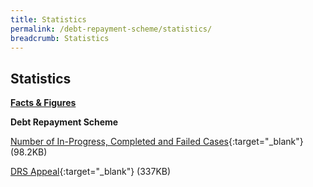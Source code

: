 ```yaml
---
title: Statistics
permalink: /debt-repayment-scheme/statistics/
breadcrumb: Statistics
---
```

Statistics
---

<u><b>Facts & Figures</b></u>

**Debt Repayment Scheme**

[Number of In-Progress, Completed and Failed Cases](/files/NumberofIn-Progress,CompletedandFailedCasesforDRS(Feb22).pdf/){:target="_blank"} (98.2KB)

[DRS Appeal](/files/DRSAppeal.pdf/){:target="_blank"} (337KB)